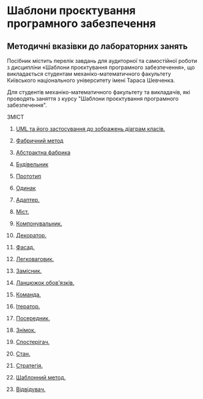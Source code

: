# Шаблони проєктування програмного забезпечення

## Методичні вказівки до лабораторних занять


Посібник містить перелік завдань для аудиторної та самостійної 
роботи з дисципліни «Шаблони проєктування програмного забезпечення»,
що викладається студентам механіко-математичного факультету 
Київського національного університету імені Тараса Шевченка.

Для студентів механіко-математичного факультету та викладачів,
які проводять заняття з курсу "Шаблони проєктування програмного
забезпечення".


ЗМІСТ

1. [UML та його застосування до зображень діаграм класів.](Java/lab01_UML)

2. [Фабричний метод](Java/lab02_Factory_Method)

3. [Абстрактна фабрика](Java/lab03_Abstract_Factory)

4. [Будівельник](Java/lab04_Builder)

5. [Прототип](Java/lab05_Prototype)

6. [Одинак](Java/lab06_Singleton)

7. [Адаптер.](Java/lab07_Adapter)

8. [Міст.](Java/lab08_Bridge)

9. [Компонувальник.](Java/lab09_Composite)

10. [Декоратор.](Java/lab10_Decorator)

11. [Фасад.](Java/lab11_Facade)

12. [Легковаговик.](Java/lab12_Flyweight)

13. [Замісник.](Java/lab13_Proxy)

14. [Ланцюжок обов'язків.](Java/lab14_Chain)

15. [Команда.](Java/lab15_Command)

16. [Ітератор.](Java/lab16_Iterator)

17. [Посередник.](Java/lab17_Mediator)

18. [Знімок.](Java/lab18_Memento)

19. [Спостерігач.](Java/lab19_Observer)

20. [Стан.](Java/lab20_State)

21. [Стратегія.](Java/lab21_Strategy)

22. [Шаблонний метод.](Java/lab22_Template_Method)

23. [Відвідувач.](Java/lab23_Visitor)


 

